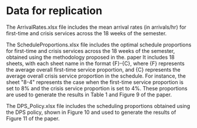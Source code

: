 # Data for replication

The ArrivalRates.xlsx file includes the mean arrival rates (in arrivals/hr) for first-time and crisis services across the 18 weeks of the semester. 

The ScheduleProportions.xlsx file includes the optimal schedule proportions for first-time and crisis services across the 18 weeks of the semester, obtained using the methodology proposed in the. paper It includes 18 sheets, with each sheet name in the format {F}-{C}, where {F} represents the average overall first-time service proportion, and {C} represents the average overall crisis service proportion in the schedule. For instance, the sheet "8-4" represents the case when the first-time service proportion is set to 8% and the crisis service proportion is set to 4%. These proportions are used to generate the results in Table 1 and Figure 9 of the paper.

The DPS_Policy.xlsx file includes the scheduling proportions obtained using the DPS policy, shown in Figure 10 and used to generate the results of Figure 11 of the paper.
